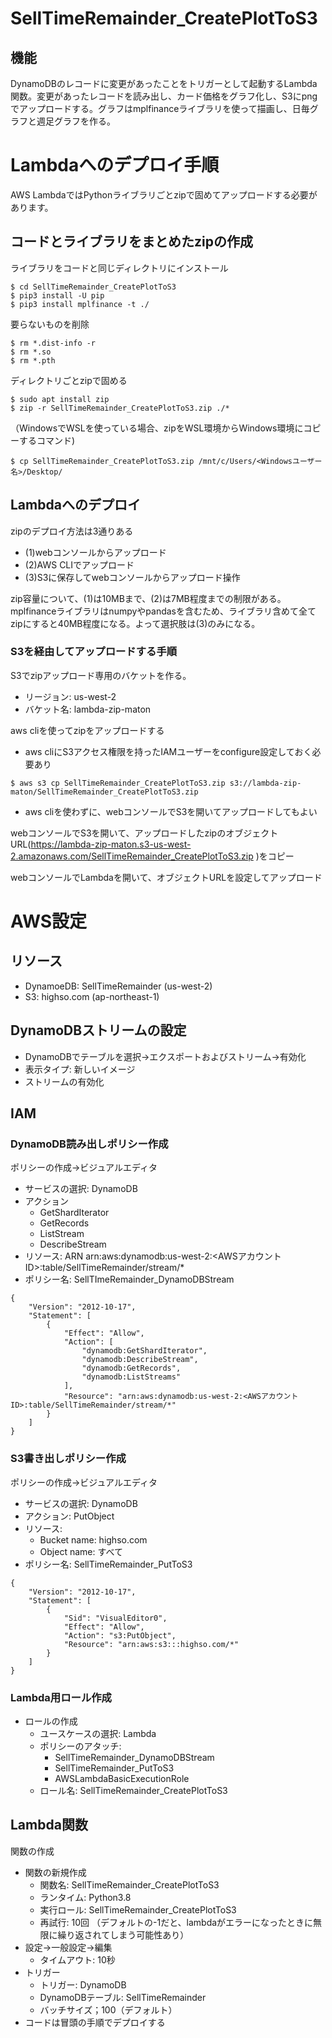 # SellTimeRemainder_CreatePlotToS3
## 機能
DynamoDBのレコードに変更があったことをトリガーとして起動するLambda関数。変更があったレコードを読み出し、カード価格をグラフ化し、S3にpngでアップロードする。グラフはmplfinanceライブラリを使って描画し、日毎グラフと週足グラフを作る。

# Lambdaへのデプロイ手順
AWS LambdaではPythonライブラリごとzipで固めてアップロードする必要があります。

## コードとライブラリをまとめたzipの作成
ライブラリをコードと同じディレクトリにインストール
```
$ cd SellTimeRemainder_CreatePlotToS3
$ pip3 install -U pip
$ pip3 install mplfinance -t ./
```
要らないものを削除
```
$ rm *.dist-info -r
$ rm *.so
$ rm *.pth
```
ディレクトリごとzipで固める
```
$ sudo apt install zip
$ zip -r SellTimeRemainder_CreatePlotToS3.zip ./*
```
（WindowsでWSLを使っている場合、zipをWSL環境からWindows環境にコピーするコマンド)
```
$ cp SellTimeRemainder_CreatePlotToS3.zip /mnt/c/Users/<Windowsユーザー名>/Desktop/
```

## Lambdaへのデプロイ
zipのデプロイ方法は3通りある
- (1)webコンソールからアップロード
- (2)AWS CLIでアップロード
- (3)S3に保存してwebコンソールからアップロード操作

zip容量について、(1)は10MBまで、(2)は7MB程度までの制限がある。mplfinanceライブラリはnumpyやpandasを含むため、ライブラリ含めて全てzipにすると40MB程度になる。よって選択肢は(3)のみになる。

### S3を経由してアップロードする手順
S3でzipアップロード専用のバケットを作る。
- リージョン: us-west-2
- バケット名: lambda-zip-maton

aws cliを使ってzipをアップロードする
- aws cliにS3アクセス権限を持ったIAMユーザーをconfigure設定しておく必要あり
```
$ aws s3 cp SellTimeRemainder_CreatePlotToS3.zip s3://lambda-zip-maton/SellTimeRemainder_CreatePlotToS3.zip
```
- aws cliを使わずに、webコンソールでS3を開いてアップロードしてもよい

webコンソールでS3を開いて、アップロードしたzipのオブジェクトURL(https://lambda-zip-maton.s3-us-west-2.amazonaws.com/SellTimeRemainder_CreatePlotToS3.zip )をコピー

webコンソールでLambdaを開いて、オブジェクトURLを設定してアップロード

# AWS設定
## リソース
- DynamoeDB: SellTimeRemainder (us-west-2)
- S3: highso.com (ap-northeast-1)

## DynamoDBストリームの設定
- DynamoDBでテーブルを選択→エクスポートおよびストリーム→有効化
- 表示タイプ: 新しいイメージ
- ストリームの有効化

## IAM
### DynamoDB読み出しポリシー作成
ポリシーの作成→ビジュアルエディタ
- サービスの選択: DynamoDB
- アクション
  - GetShardIterator
  - GetRecords
  - ListStream
  - DescribeStream
- リソース: ARN arn:aws:dynamodb:us-west-2:<AWSアカウントID>:table/SellTimeRemainder/stream/*
- ポリシー名: SellTImeRemainder_DynamoDBStream
```
{
    "Version": "2012-10-17",
    "Statement": [
        {
            "Effect": "Allow",
            "Action": [
                "dynamodb:GetShardIterator",
                "dynamodb:DescribeStream",
                "dynamodb:GetRecords",
                "dynamodb:ListStreams"
            ],
            "Resource": "arn:aws:dynamodb:us-west-2:<AWSアカウントID>:table/SellTimeRemainder/stream/*"
        }
    ]
}
```
### S3書き出しポリシー作成
ポリシーの作成→ビジュアルエディタ
- サービスの選択: DynamoDB
- アクション: PutObject
- リソース:
  - Bucket name: highso.com
  - Object name: すべて
- ポリシー名: SellTimeRemainder_PutToS3
```
{
    "Version": "2012-10-17",
    "Statement": [
        {
            "Sid": "VisualEditor0",
            "Effect": "Allow",
            "Action": "s3:PutObject",
            "Resource": "arn:aws:s3:::highso.com/*"
        }
    ]
}
```
### Lambda用ロール作成
- ロールの作成
  - ユースケースの選択: Lambda
  - ポリシーのアタッチ:
    - SellTimeRemainder_DynamoDBStream
    - SellTimeRemainder_PutToS3
    - AWSLambdaBasicExecutionRole
  - ロール名: SellTimeRemainder_CreatePlotToS3

## Lambda関数
関数の作成
- 関数の新規作成
  - 関数名: SellTimeRemainder_CreatePlotToS3
  - ランタイム: Python3.8
  - 実行ロール: SellTimeRemainder_CreatePlotToS3
  - 再試行: 10回 （デフォルトの-1だと、lambdaがエラーになったときに無限に繰り返されてしまう可能性あり）
- 設定→一般設定→編集
  - タイムアウト: 10秒
- トリガー
  - トリガー: DynamoDB
  - DynamoDBテーブル: SellTimeRemainder
  - バッチサイズ；100（デフォルト）
- コードは冒頭の手順でデプロイする


